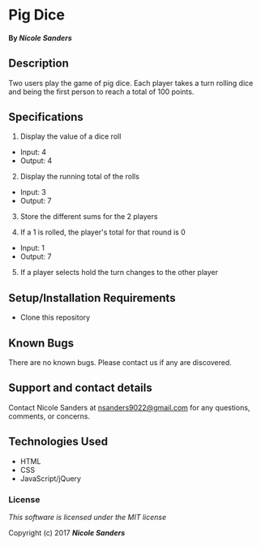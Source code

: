 # Pig Dice

#### By _**Nicole Sanders**_

## Description

Two users play the game of pig dice. Each player takes a turn rolling dice and being the first person to reach a total of 100 points.

## Specifications

1. Display the value of a dice roll
* Input: 4
* Output: 4

2. Display the running total of the rolls
* Input: 3
* Output: 7

3. Store the different sums for the 2 players

4. If a 1 is rolled, the player's total for that round is 0
* Input: 1
* Output: 7

5. If a player selects hold the turn changes to the other player

## Setup/Installation Requirements

* Clone this repository

## Known Bugs

There are no known bugs. Please contact us if any are discovered.

## Support and contact details

Contact Nicole Sanders at nsanders9022@gmail.com for any questions, comments, or concerns.

## Technologies Used

* HTML
* CSS
* JavaScript/jQuery

### License

*This software is licensed under the MIT license*

Copyright (c) 2017 **_Nicole Sanders_**
